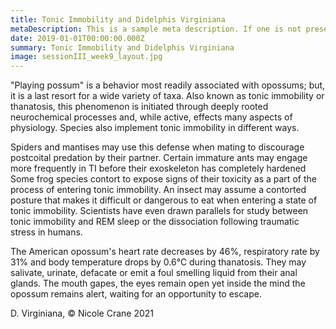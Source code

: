 ```yaml
---
title: Tonic Immobility and Didelphis Virginiana
metaDescription: This is a sample meta description. If one is not present in your page/project's front matter, the default metadata.desciption will be used instead.
date: 2019-01-01T00:00:00.000Z
summary: Tonic Immobility and Didelphis Virginiana
image: sessionIII_week9_layout.jpg
---
```


"Playing possum" is a behavior most readily associated with opossums; but, it is a last resort for a wide variety of taxa.  Also known as tonic immobility or thanatosis, this phenomenon is initiated through deeply rooted neurochemical processes and, while active, effects many aspects of physiology. Species also implement tonic immobility in different ways.

Spiders and mantises may use this defense when mating to discourage postcoital predation by their partner.  Certain immature ants may engage more frequently in TI before their exoskeleton has completely hardened Some frog species contort to expose signs of their toxicity as a part of the process of entering tonic immobility. An insect may assume a contorted posture that makes it difficult or dangerous to eat when entering a state of tonic immobility. Scientists have even drawn parallels for study between tonic immobility and REM sleep or the dissociation following traumatic stress in humans.

The American opossum's heart rate decreases by 46%, respiratory rate by 31% and body temperature drops by 0.6°C during thanatosis.  They may salivate, urinate, defacate or emit a foul smelling liquid from their anal glands. The mouth gapes, the eyes remain open yet inside the mind the opossum remains alert, waiting for an opportunity to escape.

D. Virginiana, © Nicole Crane 2021
